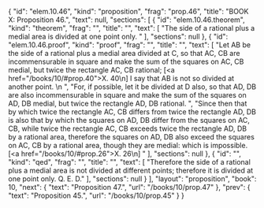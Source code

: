{
  "id": "elem.10.46",
  "kind": "proposition",
  "frag": "prop.46",
  "title": "BOOK X: Proposition 46.",
  "text": null,
  "sections": [
    {
      "id": "elem.10.46.theorem",
      "kind": "theorem",
      "frag": "",
      "title": "",
      "text": [
        "The side of a rational plus a medial area is divided at one point only. "
      ],
      "sections": null
    },
    {
      "id": "elem.10.46.proof",
      "kind": "proof",
      "frag": "",
      "title": "",
      "text": [
        "Let AB be the side of a rational plus a medial area divided at C, so that AC, CB are incommensurable in square and make the sum of the squares on AC, CB medial, but twice the rectangle AC, CB rational; [<a href=\"/books/10/#prop.40\">X. 40</a>\n] I say that AB is not so divided at another point. \n      ",
        "For, if possible, let it be divided at D also, so that AD, DB are also incommensurable in square and make the sum of the squares on AD, DB medial, but twice the rectangle AD, DB rational. ",
        "Since then that by which twice the rectangle AC, CB differs from twice the rectangle AD, DB is also that by which the squares on AD, DB differ from the squares on AC, CB, while twice the rectangle AC, CB exceeds twice the rectangle AD, DB by a rational area, therefore the squares on AD, DB also exceed the squares on AC, CB by a rational area, though they are medial: which is impossible. [<a href=\"/books/10/#prop.26\">X. 26</a>\n] "
      ],
      "sections": null
    },
    {
      "id": "",
      "kind": "qed",
      "frag": "",
      "title": "",
      "text": [
        "Therefore the side of a rational plus a medial area is not divided at different points; therefore it is divided at one point only. Q. E. D."
      ],
      "sections": null
    }
  ],
  "layout": "proposition",
  "book": 10,
  "next": {
    "text": "Proposition 47.",
    "url": "/books/10/prop.47"
  },
  "prev": {
    "text": "Proposition 45.",
    "url": "/books/10/prop.45"
  }
}
